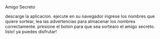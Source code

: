 Amigo Secreto

descarge la aplicacion.
ejecute en su navegador
ingrese los nombres que quiere sortear, lea las advertencias para almacenar los nombres correctamente.
presione el boton para que sea sortearo el amigo secreto. 
listo! ya puedes disfrutar!
